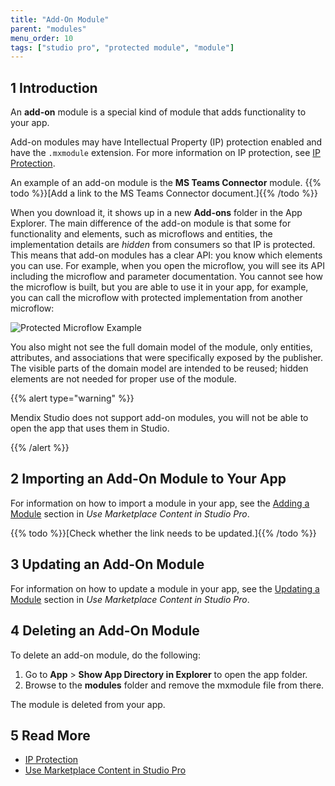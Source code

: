 ```yaml
---
title: "Add-On Module"
parent: "modules"
menu_order: 10
tags: ["studio pro", "protected module", "module"]
---
```


## 1 Introduction

An **add-on** module is a special kind of module that adds functionality to your app. 

Add-on modules may have Intellectual Property (IP) protection enabled and have the `.mxmodule` extension. For more information on IP protection, see [IP Protection](/appstore/creating-content/sol-ip-protection). 

An example of an add-on module is the **MS Teams Connector** module. {{% todo %}}[Add a link to the MS Teams Connector document.]{{% /todo %}} 

When you download it, it shows up in a new **Add-ons** folder in the App Explorer. The main difference of the add-on module is that some for functionality and elements, such as microflows and entities, the implementation details are *hidden* from consumers so that IP is protected. This means that add-on modules has a clear API: you know which elements you can use. For example, when you open the microflow, you will see its API including the microflow and parameter documentation. You cannot see how the microflow is built, but you are able to use it in your app, for example, you can call the microflow with protected implementation from another microflow:

![Protected Microflow Example](attachments/add-on-module/protected-microflow.png)

You also might not see the full domain model of the module, only entities, attributes, and associations that were specifically exposed by the publisher. The visible parts of the domain model are intended to be reused; hidden elements are not needed for proper use of the module.

{{% alert type="warning" %}}

Mendix Studio does not support add-on modules, you will not be able to open the app that uses them in Studio.

{{% /alert %}}

## 2 Importing an Add-On Module to Your App

For information on how to import a module in your app, see the [Adding a Module](/appstore/general/app-store-content#add-module) section in *Use Marketplace Content in Studio Pro*.

{{% todo %}}[Check whether the link needs to be updated.]{{% /todo %}} 

## 3 Updating an Add-On Module 

For information on how to update a module in your app, see the [Updating a Module](/appstore/general/app-store-content#update-module) section in *Use Marketplace Content in Studio Pro*.

## 4 Deleting an Add-On Module

To delete an add-on module, do the following:

1. Go to  **App** > **Show App Directory in Explorer** to open the app folder.
2. Browse to the **modules** folder and remove the mxmodule file from there.

The module is deleted from your app.

## 5 Read More

* [IP Protection](/appstore/creating-content/sol-ip-protection)
* [Use Marketplace Content in Studio Pro](/appstore/general/app-store-content)

